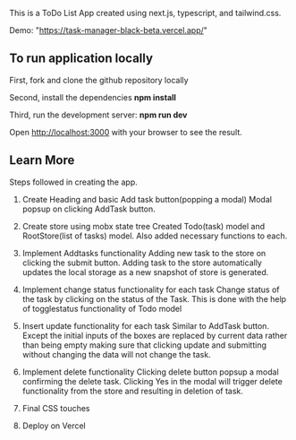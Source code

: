 This is a ToDo List App created using next.js, typescript, and tailwind.css.

Demo: "https://task-manager-black-beta.vercel.app/"

## To run application locally

First, fork and clone the github repository locally

Second, install the dependencies
**npm install**

Third, run the development server:
**npm run dev**

Open [http://localhost:3000](http://localhost:3000) with your browser to see the result.

## Learn More

Steps followed in creating the app.

1. Create Heading and basic Add task button(popping a modal)
   Modal popsup on clicking AddTask button.

2. Create store using mobx state tree
   Created Todo(task) model and RootStore(list of tasks) model.
   Also added necessary functions to each.

3. Implement Addtasks functionality
   Adding new task to the store on clicking the submit button.
   Adding task to the store automatically updates the local storage as a new snapshot of store is generated.

4. Implement change status functionality for each task
   Change status of the task by clicking on the status of the Task. This is done with the help of togglestatus functionality of Todo model

5. Insert update functionality for each task
   Similar to AddTask button. Except the initial inputs of the boxes are replaced by current data rather than being empty making sure that clicking update and submitting without changing the data will not change the task.

6. Implement delete functionality
   Clicking delete button popsup a modal confirming the delete task. Clicking Yes in the modal will trigger delete functionality from the store and resulting in deletion of task.

7. Final CSS touches

8. Deploy on Vercel
